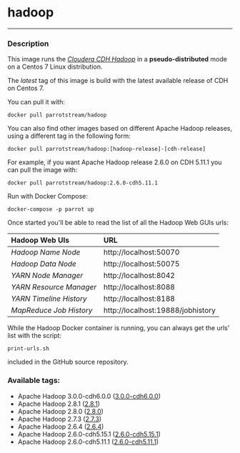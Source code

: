 # **hadoop**
___

### Description

This image runs the [*Cloudera CDH Hadoop*](https://www.cloudera.com/products/open-source/apache-hadoop/key-cdh-components.html) in a **pseudo-distributed** mode on a Centos 7 Linux distribution.

The *latest* tag of this image is build with the latest available release of CDH on Centos 7.

You can pull it with:

    docker pull parrotstream/hadoop


You can also find other images based on different Apache Hadoop releases, using a different tag in the following form:

    docker pull parrotstream/hadoop:[hadoop-release]-[cdh-release]


For example, if you want Apache Hadoop release 2.6.0 on CDH 5.11.1 you can pull the image with:

    docker pull parrotstream/hadoop:2.6.0-cdh5.11.1

Run with Docker Compose:

    docker-compose -p parrot up


Once started you'll be able to read the list of all the Hadoop Web GUIs urls:

| **Hadoop Web UIs**        |**URL**                            |
|:--------------------------|:----------------------------------|
| *Hadoop Name Node*        | http://localhost:50070            |
| *Hadoop Data Node*        | http://localhost:50075            |
| *YARN Node Manager*       | http://localhost:8042             |
| *YARN Resource Manager*   | http://localhost:8088             |
| *YARN Timeline History*   | http://localhost:8188             |
| *MapReduce Job History*   | http://localhost:19888/jobhistory |

While the Hadoop Docker container is running, you can always get the urls' list with the script:

    print-urls.sh

included in the GitHub source repository.


### Available tags:

- Apache Hadoop 3.0.0-cdh6.0.0 ([3.0.0-cdh6.0.0](https://github.com/parrot-stream/docker-hadoop/blob/3.0.0-cdh6.0.0/Dockerfile))
- Apache Hadoop 2.8.1 ([2.8.1](https://github.com/parrot-stream/docker-hadoop/blob/2.8.1/Dockerfile))
- Apache Hadoop 2.8.0 ([2.8.0](https://github.com/parrot-stream/docker-hadoop/blob/2.8.0/Dockerfile))
- Apache Hadoop 2.7.3 ([2.7.3](https://github.com/parrot-stream/docker-hadoop/blob/2.7.3/Dockerfile))
- Apache Hadoop 2.6.4 ([2.6.4](https://github.com/parrot-stream/docker-hadoop/blob/2.6.4/Dockerfile))
- Apache Hadoop 2.6.0-cdh5.15.1 ([2.6.0-cdh5.15.1](https://github.com/parrot-stream/docker-hadoop/blob/2.6.0-cdh5.11.1/Dockerfile))
- Apache Hadoop 2.6.0-cdh5.11.1 ([2.6.0-cdh5.11.1](https://github.com/parrot-stream/docker-hadoop/blob/2.6.0-cdh5.11.1/Dockerfile))